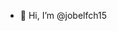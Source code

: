 - 👋 Hi, I’m @jobelfch15


<!---
jobelfch15/jobelfch15 is a ✨ special ✨ repository because its `README.md` (this file) appears on your GitHub profile.
You can click the Preview link to take a look at your changes.
--->
